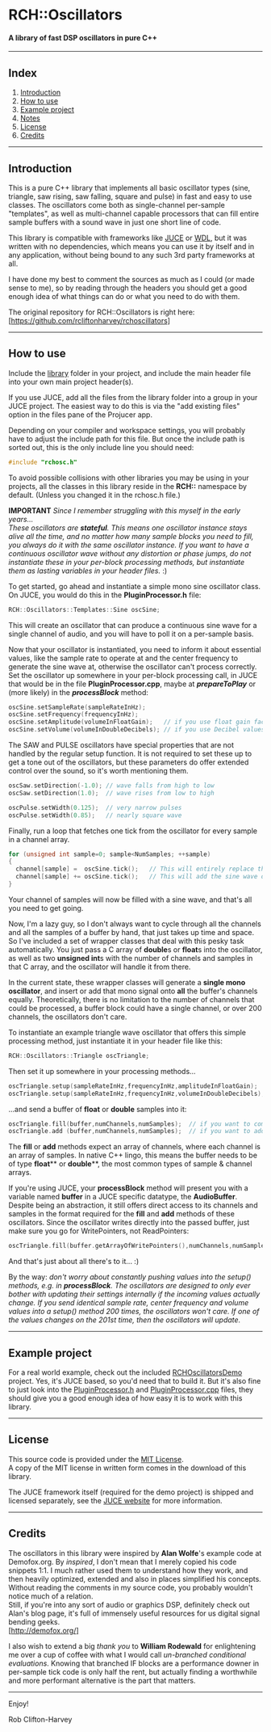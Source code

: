 # RCH::Oscillators
#### A library of fast DSP oscillators in pure C++

-------------------------------------------------------------------------------------------------------

## Index

1. [Introduction](https://github.com/rcliftonharvey/rchoscillators/blob/master/README.md#introduction)
2. [How to use](https://github.com/rcliftonharvey/rchoscillators/blob/master/README.md#how-to-use)
3. [Example project](https://github.com/rcliftonharvey/rchoscillators/blob/master/README.md#example-project)
4. [Notes](https://github.com/rcliftonharvey/rchoscillators/blob/master/README.md#notes)
5. [License](https://github.com/rcliftonharvey/rchoscillators/blob/master/README.md#license)
6. [Credits](https://github.com/rcliftonharvey/rchoscillators/blob/master/README.md#credits)

-------------------------------------------------------------------------------------------------------

## Introduction 

This is a pure C++ library that implements all basic oscillator types (sine, triangle, saw rising, saw falling, square and pulse) in fast and easy to use classes. The oscillators come both as single-channel per-sample "templates", as well as multi-channel capable processors that can fill entire sample buffers with a sound wave in just one short line of code.

This library is compatible with frameworks like [JUCE](https://juce.com/) or [WDL](https://www.cockos.com/wdl/), but it was written with no dependencies, which means you can use it by itself and in any application, without being bound to any such 3rd party frameworks at all.

I have done my best to comment the sources as much as I could (or made sense to me), so by reading through the headers you should get a good enough idea of what things can do or what you need to do with them.

The original repository for RCH::Oscillators is right here:<br>
[https://github.com/rcliftonharvey/rchoscillators]

-------------------------------------------------------------------------------------------------------

## How to use

Include the [library](https://github.com/rcliftonharvey/rchoscillators/tree/master/library) folder in your project, and include the main header file into your own main project header(s).

If you use JUCE, add all the files from the library folder into a group in your JUCE project. The easiest way to do this is via the "add existing files" option in the files pane of the Projucer app.

Depending on your compiler and workspace settings, you will probably have to adjust the include path for this file. But once the include path is sorted out, this is the only include line you should need:
```c++
#include "rchosc.h"
```

To avoid possible collisions with other libraries you may be using in your projects, all the classes in this library reside in the **RCH::** namespace by default. (Unless you changed it in the rchosc.h file.)

**IMPORTANT** *Since I remember struggling with this myself in the early years...<br>
These oscillators are **stateful**. This means one oscillator instance stays alive all the time, and no matter how many sample blocks you need to fill, you always do it with the same oscillator instance. If you want to have a continuous oscillator wave without any distortion or phase jumps, do not instantiate these in your per-block processing methods, but instantiate them as lasting variables in your header files.* :)

To get started, go ahead and instantiate a simple mono sine oscillator class. On JUCE, you would do this in the **PluginProcessor.h** file:
```c++
RCH::Oscillators::Templates::Sine oscSine;
```

This will create an oscillator that can produce a continuous sine wave for a single channel of audio, and you will have to poll it on a per-sample basis.

Now that your oscillator is instantiated, you need to inform it about essential values, like the sample rate to operate at and the center frequency to generate the sine wave at, otherwise the oscillator can't process correctly. Set the oscillator up somewhere in your per-block processing call, in JUCE that would be in the file **PluginProcessor.cpp**, maybe at ***prepareToPlay*** or (more likely) in the ***processBlock*** method:
```c++
oscSine.setSampleRate(sampleRateInHz);
oscSine.setFrequency(frequencyInHz);
oscSine.setAmplitude(volumeInFloatGain);   // if you use float gain factors (type float) or
oscSine.setVolume(volumeInDoubleDecibels); // if you use Decibel values (type double)
```

The SAW and PULSE oscillators have special properties that are not handled by the regular setup function. It is not required to set these up to get a tone out of the oscillators, but these parameters do offer extended control over the sound, so it's worth mentioning them.
```c++
oscSaw.setDirection(-1.0); // wave falls from high to low
oscSaw.setDirection(1.0);  // wave rises from low to high

oscPulse.setWidth(0.125);  // very narrow pulses
oscPulse.setWidth(0.85);   // nearly square wave
```

Finally, run a loop that fetches one tick from the oscillator for every sample in a channel array.
```c++
for (unsigned int sample=0; sample<NumSamples; ++sample)
{
  channel[sample] =  oscSine.tick();   // This will entirely replace the incoming signal with the sine wave, alternatively...
  channel[sample] += oscSine.tick();   // This will add the sine wave on top of the incoming signal.
}
```

Your channel of samples will now be filled with a sine wave, and that's all you need to get going.

Now, I'm a lazy guy, so I don't always want to cycle through all the channels and all the samples of a buffer by hand, that just takes up time and space. So I've included a set of wrapper classes that deal with this pesky task automatically. You just pass a C array of **double**s or **float**s into the oscillator, as well as two **unsigned int**s with the number of channels and samples in that C array, and the oscillator will handle it from there.

In the current state, these wrapper classes will generate a **single mono oscillator**, and insert or add that mono signal onto **all** the buffer's channels equally. Theoretically, there is no limitation to the number of channels that could be processed, a buffer block could have a single channel, or over 200 channels, the oscillators don't care.

To instantiate an example triangle wave oscillator that offers this simple processing method, just instantiate it in your header file like this:
```c++
RCH::Oscillators::Triangle oscTriangle;
```

Then set it up somewhere in your processing methods...
```c++
oscTriangle.setup(sampleRateInHz,frequencyInHz,amplitudeInFloatGain);   // if you use float gain factors (type float) or
oscTriangle.setup(sampleRateInHz,frequencyInHz,volumeInDoubleDecibels); // if you use Decibel values (type double)
```

...and send a buffer of **float** or **double** samples into it:
```c++
oscTriangle.fill(buffer,numChannels,numSamples);  // if you want to completely overwrite the buffer
oscTriangle.add (buffer,numChannels,numSamples);  // if you want to add the triangle to the buffer
```

The **fill** or **add** methods expect an array of channels, where each channel is an array of samples. In native C++ lingo, this means the buffer needs to be of type **float**** or **double****, the most common types of sample & channel arrays.

If you're using JUCE, your **processBlock** method will present you with a variable named **buffer** in a JUCE specific datatype, the **AudioBuffer**. Despite being an abstraction, it still offers direct access to its channels and samples in the format required for the **fill** and **add** methods of these oscillators. Since the oscillator writes directly into the passed buffer, just make sure you go for WritePointers, not ReadPointers:
```c++
oscTriangle.fill(buffer.getArrayOfWritePointers(),numChannels,numSamples); // JUCE specific in processBlock
```

And that's just about all there's to it... :)

By the way: *don't worry about constantly pushing values into the setup() methods, e.g. in **processBlock**. The oscillators are designed to only ever bother with updating their settings internally if the incoming values actually change. If you send identical sample rate, center frequency and volume values into a setup() method 200 times, the oscillators won't care. If one of the values changes on the 201st time, then the oscillators will update.*

-------------------------------------------------------------------------------------------------------

## Example project

For a real world example, check out the included [RCHOscillatorsDemo](https://github.com/rcliftonharvey/rchoscillators/tree/master/demo) project. Yes, it's JUCE based, so you'd need that to build it. But it's also fine to just look into the [PluginProcessor.h](https://github.com/rcliftonharvey/rchoscillators/tree/master/demo/Source/PluginProcessor.h) and [PluginProcessor.cpp](https://github.com/rcliftonharvey/rchoscillators/tree/master/demo/Source/PluginProcessor.cpp) files, they should give you a good enough idea of how easy it is to work with this library.

-------------------------------------------------------------------------------------------------------

## License

This source code is provided under the [MIT License](https://en.wikipedia.org/wiki/MIT_License).<br>
A copy of the MIT license in written form comes in the download of this library.

The JUCE framework itself (required for the demo project) is shipped and licensed separately, see the [JUCE website](https://juce.com) for more information.

-------------------------------------------------------------------------------------------------------

## Credits

The oscillators in this library were inspired by **Alan Wolfe**'s example code at Demofox.org. By *inspired*, I don't mean that I merely copied his code snippets 1:1. I much rather used them to understand how they work, and then heavily optimized, extended and also in places simplified his concepts. Without reading the comments in my source code, you probably wouldn't notice much of a relation.<br>
Still, if you're into any sort of audio or graphics DSP, definitely check out Alan's blog page, it's full of immensely useful resources for us digital signal bending geeks.<br>
[http://demofox.org/]

I also wish to extend a big *thank you* to **William Rodewald** for enlightening me over a cup of coffee with what I would call *un-branched conditional evaluations*. Knowing that branched IF blocks are a performance downer in per-sample tick code is only half the rent, but actually finding a worthwhile and more performant alternative is the part that matters. 

-------------------------------------------------------------------------------------------------------

Enjoy!

Rob Clifton-Harvey
